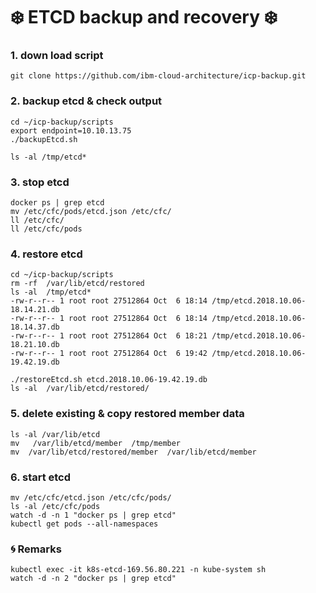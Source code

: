 # :snowflake: ETCD backup and recovery :snowflake:

### 1. down load script 
~~~
git clone https://github.com/ibm-cloud-architecture/icp-backup.git
~~~

### 2. backup etcd & check output 
~~~
cd ~/icp-backup/scripts 
export endpoint=10.10.13.75
./backupEtcd.sh

ls -al /tmp/etcd* 
~~~

### 3. stop etcd
~~~
docker ps | grep etcd
mv /etc/cfc/pods/etcd.json /etc/cfc/
ll /etc/cfc/
ll /etc/cfc/pods
~~~

### 4. restore etcd
~~~
cd ~/icp-backup/scripts 
rm -rf  /var/lib/etcd/restored
ls -al  /tmp/etcd*
-rw-r--r-- 1 root root 27512864 Oct  6 18:14 /tmp/etcd.2018.10.06-18.14.21.db
-rw-r--r-- 1 root root 27512864 Oct  6 18:14 /tmp/etcd.2018.10.06-18.14.37.db
-rw-r--r-- 1 root root 27512864 Oct  6 18:21 /tmp/etcd.2018.10.06-18.21.10.db
-rw-r--r-- 1 root root 27512864 Oct  6 19:42 /tmp/etcd.2018.10.06-19.42.19.db

./restoreEtcd.sh etcd.2018.10.06-19.42.19.db
ls -al  /var/lib/etcd/restored/
~~~

### 5. delete existing & copy restored member data 
~~~
ls -al /var/lib/etcd
mv   /var/lib/etcd/member  /tmp/member
mv  /var/lib/etcd/restored/member  /var/lib/etcd/member
~~~

### 6. start etcd 
~~~
mv /etc/cfc/etcd.json /etc/cfc/pods/
ls -al /etc/cfc/pods
watch -d -n 1 "docker ps | grep etcd"
kubectl get pods --all-namespaces
~~~

### :cyclone: Remarks  
~~~
kubectl exec -it k8s-etcd-169.56.80.221 -n kube-system sh
watch -d -n 2 "docker ps | grep etcd"
~~~